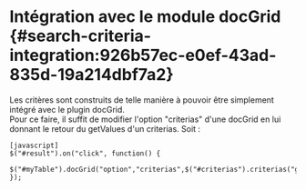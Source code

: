 # Intégration avec le module docGrid {#search-criteria-integration:926b57ec-e0ef-43ad-835d-19a214dbf7a2}

Les critères sont construits de telle manière à pouvoir être simplement intégré avec le plugin docGrid.  
Pour ce faire, il suffit de modifier l'option "criterias" d'une docGrid en lui donnant le retour du getValues d'un criterias. Soit :

    [javascript]
    $("#result").on("click", function() {
        $("#myTable").docGrid("option","criterias",$("#criterias").criterias("getValues"));
    });

